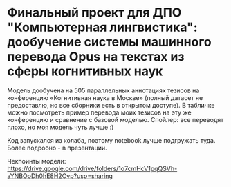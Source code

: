 # Финальный проект для ДПО "Компьютерная лингвистика": дообучение системы машинного перевода Opus на текстах из сферы когнитивных наук

Модель дообучена на 505 параллельных аннотациях тезисов на конференцию «Когнитивная наука в Москве» (полный датасет не предоставлю, но все сборники есть в открытом доступе). В табличке можно посмотреть пример перевода моих тезисов на эту же конференцию и сравнение с базовой моделью. 
Спойлер: все переводят плохо, но моя модель чуть лучше :)

Код запускался из колаба, поэтому notebook лучше подгружать туда. Более подробно - в презентации.

Чекпоинты модели: https://drive.google.com/drive/folders/1o7cmHcV1pqQSVh-aYNBOoDh0hE8H2Ovp?usp=sharing 

